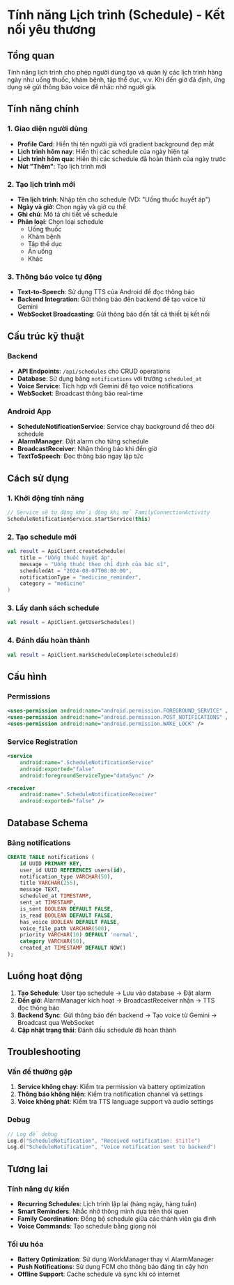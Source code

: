 # Tính năng Lịch trình (Schedule) - Kết nối yêu thương

## Tổng quan
Tính năng lịch trình cho phép người dùng tạo và quản lý các lịch trình hàng ngày như uống thuốc, khám bệnh, tập thể dục, v.v. Khi đến giờ đã định, ứng dụng sẽ gửi thông báo voice để nhắc nhở người già.

## Tính năng chính

### 1. Giao diện người dùng
- **Profile Card**: Hiển thị tên người già với gradient background đẹp mắt
- **Lịch trình hôm nay**: Hiển thị các schedule của ngày hiện tại
- **Lịch trình hôm qua**: Hiển thị các schedule đã hoàn thành của ngày trước
- **Nút "Thêm"**: Tạo lịch trình mới

### 2. Tạo lịch trình mới
- **Tên lịch trình**: Nhập tên cho schedule (VD: "Uống thuốc huyết áp")
- **Ngày và giờ**: Chọn ngày và giờ cụ thể
- **Ghi chú**: Mô tả chi tiết về schedule
- **Phân loại**: Chọn loại schedule
  - Uống thuốc
  - Khám bệnh
  - Tập thể dục
  - Ăn uống
  - Khác

### 3. Thông báo voice tự động
- **Text-to-Speech**: Sử dụng TTS của Android để đọc thông báo
- **Backend Integration**: Gửi thông báo đến backend để tạo voice từ Gemini
- **WebSocket Broadcasting**: Gửi thông báo đến tất cả thiết bị kết nối

## Cấu trúc kỹ thuật

### Backend
- **API Endpoints**: `/api/schedules` cho CRUD operations
- **Database**: Sử dụng bảng `notifications` với trường `scheduled_at`
- **Voice Service**: Tích hợp với Gemini để tạo voice notifications
- **WebSocket**: Broadcast thông báo real-time

### Android App
- **ScheduleNotificationService**: Service chạy background để theo dõi schedule
- **AlarmManager**: Đặt alarm cho từng schedule
- **BroadcastReceiver**: Nhận thông báo khi đến giờ
- **TextToSpeech**: Đọc thông báo ngay lập tức

## Cách sử dụng

### 1. Khởi động tính năng
```kotlin
// Service sẽ tự động khởi động khi mở FamilyConnectionActivity
ScheduleNotificationService.startService(this)
```

### 2. Tạo schedule mới
```kotlin
val result = ApiClient.createSchedule(
    title = "Uống thuốc huyết áp",
    message = "Uống thuốc theo chỉ định của bác sĩ",
    scheduledAt = "2024-08-07T08:00:00",
    notificationType = "medicine_reminder",
    category = "medicine"
)
```

### 3. Lấy danh sách schedule
```kotlin
val result = ApiClient.getUserSchedules()
```

### 4. Đánh dấu hoàn thành
```kotlin
val result = ApiClient.markScheduleComplete(scheduleId)
```

## Cấu hình

### Permissions
```xml
<uses-permission android:name="android.permission.FOREGROUND_SERVICE" />
<uses-permission android:name="android.permission.POST_NOTIFICATIONS" />
<uses-permission android:name="android.permission.WAKE_LOCK" />
```

### Service Registration
```xml
<service
    android:name=".ScheduleNotificationService"
    android:exported="false"
    android:foregroundServiceType="dataSync" />

<receiver
    android:name=".ScheduleNotificationReceiver"
    android:exported="false" />
```

## Database Schema

### Bảng notifications
```sql
CREATE TABLE notifications (
    id UUID PRIMARY KEY,
    user_id UUID REFERENCES users(id),
    notification_type VARCHAR(50),
    title VARCHAR(255),
    message TEXT,
    scheduled_at TIMESTAMP,
    sent_at TIMESTAMP,
    is_sent BOOLEAN DEFAULT FALSE,
    is_read BOOLEAN DEFAULT FALSE,
    has_voice BOOLEAN DEFAULT FALSE,
    voice_file_path VARCHAR(500),
    priority VARCHAR(10) DEFAULT 'normal',
    category VARCHAR(50),
    created_at TIMESTAMP DEFAULT NOW()
);
```

## Luồng hoạt động

1. **Tạo Schedule**: User tạo schedule → Lưu vào database → Đặt alarm
2. **Đến giờ**: AlarmManager kích hoạt → BroadcastReceiver nhận → TTS đọc thông báo
3. **Backend Sync**: Gửi thông báo đến backend → Tạo voice từ Gemini → Broadcast qua WebSocket
4. **Cập nhật trạng thái**: Đánh dấu schedule đã hoàn thành

## Troubleshooting

### Vấn đề thường gặp
1. **Service không chạy**: Kiểm tra permission và battery optimization
2. **Thông báo không hiện**: Kiểm tra notification channel và settings
3. **Voice không phát**: Kiểm tra TTS language support và audio settings

### Debug
```kotlin
// Log để debug
Log.d("ScheduleNotification", "Received notification: $title")
Log.d("ScheduleNotification", "Voice notification sent to backend")
```

## Tương lai

### Tính năng dự kiến
- **Recurring Schedules**: Lịch trình lặp lại (hàng ngày, hàng tuần)
- **Smart Reminders**: Nhắc nhở thông minh dựa trên thói quen
- **Family Coordination**: Đồng bộ schedule giữa các thành viên gia đình
- **Voice Commands**: Tạo schedule bằng giọng nói

### Tối ưu hóa
- **Battery Optimization**: Sử dụng WorkManager thay vì AlarmManager
- **Push Notifications**: Sử dụng FCM cho thông báo đáng tin cậy hơn
- **Offline Support**: Cache schedule và sync khi có internet 